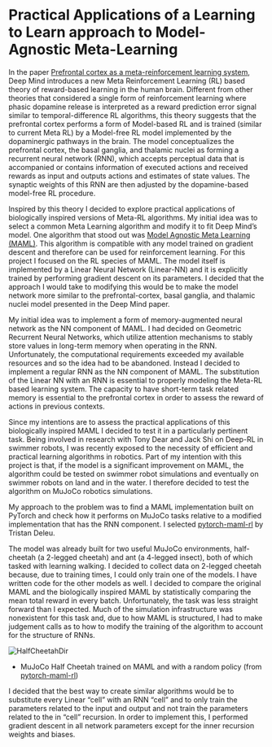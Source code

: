 # Practical Applications of a Learning to Learn approach to Model-Agnostic Meta-Learning 


In the paper [Prefrontal cortex as a meta-reinforcement learning system](https://www.nature.com/articles/s41593-018-0147-8), Deep Mind introduces a new Meta Reinforcement Learning (RL) based theory of reward-based learning in the human brain. Different from other theories that considered a single form of reinforcement learning where phasic dopamine release is interpreted as a reward prediction error signal similar to temporal-difference RL algorithms, this theory suggests that the prefrontal cortex performs a form of Model-based RL and is trained (similar to current Meta RL) by a Model-free RL model implemented by the dopaminergic pathways in the brain. The model conceptualizes the prefrontal cortex, the basal ganglia, and thalamic nuclei as forming a recurrent neural network (RNN), which accepts perceptual data that is accompanied or contains information of executed actions and received rewards as input and outputs actions and estimates of state values. The synaptic weights of this RNN are then adjusted by the dopamine-based model-free RL procedure.

Inspired by this theory I decided to explore practical applications of biologically inspired versions of Meta-RL algorithms. My initial idea was to select a common Meta Learning algorithm and modify it to fit Deep Mind’s model. One algorithm that stood out was [Model Agnostic Meta Learning (MAML)](https://arxiv.org/abs/1703.03400). This algorithm is compatible with any model trained on gradient descent and therefore can be used for reinforcement learning. For this project I focused on the RL species of MAML. The model itself is implemented by a Linear Neural Network (Linear-NN) and it is explicitly trained by performing gradient descent on its parameters. I decided that the approach I would take to modifying this would be to make the model network more similar to the prefrontal-cortex, basal ganglia, and thalamic nuclei model presented in the Deep Mind paper. 

My initial idea was to implement a form of memory-augmented neural network as the NN component of MAML. I had decided on Geometric Recurrent Neural Networks, which utilize attention mechanisms to stably store values in long-term memory when operating in the RNN. Unfortunately, the computational requirements exceeded my available resources and so the idea had to be abandoned. Instead I decided to implement a regular RNN as the NN component of MAML. The substitution of the Linear NN with an RNN is essential to properly modeling the Meta-RL based learning system. The capacity to have short-term task related memory is essential to the prefrontal cortex in order to assess the reward of actions in previous contexts.

Since my intentions are to assess the practical applications of this biologically inspired MAML I decided to test it in a particularly pertinent task. Being involved in research with Tony Dear and Jack Shi on Deep-RL in swimmer robots, I was recently exposed to the necessity of efficient and practical learning algorithms in robotics. Part of my intention with this project is that, if the model is a significant improvement on MAML, the algorithm could be tested on swimmer robot simulations and eventually on swimmer robots on land and in the water. I therefore decided to test the algorithm on MuJoCo robotics simulations.

My approach to the problem was to find a MAML implementation built on PyTorch and check how it performs on MuJoCo tasks relative to a modified implementation that has the RNN component. I selected [pytorch-maml-rl](https://github.com/tristandeleu/pytorch-maml-rl) by Tristan Deleu.

The model was already built for two useful MuJoCo environments, half-cheetah (a 2-legged cheetah) and ant (a 4-legged insect), both of which tasked with learning walking. I decided to collect data on 2-legged cheetah because, due to training times, I could only train one of the models. I have written code for the other models as well. I decided to compare the original MAML and the biologically inspired MAML by statistically comparing the mean total reward in every batch. Unfortunately, the task was less straight forward than I expected. Much of the simulation infrastructure was nonexistent for this task and, due to how MAML is structured, I had to make judgement calls as to how to modify the training of the algorithm to account for the structure of RNNs.

![HalfCheetahDir](https://raw.githubusercontent.com/JRPCF/Learning-to-Learn-using-Model-Agnostic-Meta-Learning-with-Non-Episodic-Memory/master/_assets/halfcheetahdir.gif)
- MuJoCo Half Cheetah trained on MAML and with a random policy (from [pytorch-maml-rl](https://github.com/tristandeleu/pytorch-maml-rl))

I decided that the best way to create similar algorithms would be to substitute every Linear “cell” with an RNN “cell” and to only train the parameters related to the input and output and not train the parameters related to the in “cell” recursion. In order to implement this, I performed gradient descent in all network parameters except for the inner recursion weights and biases.
